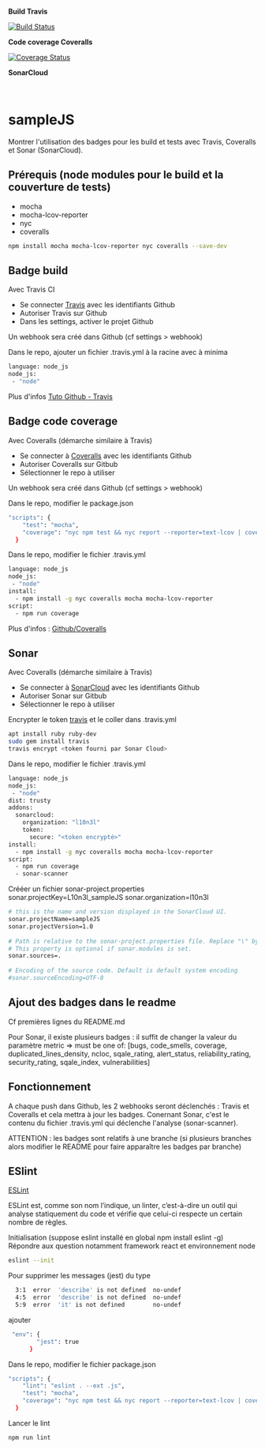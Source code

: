 **Build Travis**

[![Build Status](https://travis-ci.org/L10n3l/sampleJS.svg?branch=master)](https://travis-ci.org/L10n3l/sampleJS)

**Code coverage Coveralls**

[![Coverage Status](https://coveralls.io/repos/github/L10n3l/sampleJS/badge.svg?branch=master)](https://coveralls.io/github/L10n3l/sampleJS?branch=master)

**SonarCloud**

[![<Sonarcloud quality gate>](https://sonarcloud.io/api/project_badges/measure?project=L10n3l_sampleJS&metric=alert_status)](https://sonarcloud.io/dashboard?id=L10n3l_sampleJS)
[![<Sonarcloud quality gate>](https://sonarcloud.io/api/project_badges/measure?project=L10n3l_sampleJS&metric=bugs)](https://sonarcloud.io/dashboard?id=L10n3l_sampleJS)
[![<Sonarcloud quality gate>](https://sonarcloud.io/api/project_badges/measure?project=L10n3l_sampleJS&metric=code_smells)](https://sonarcloud.io/dashboard?id=L10n3l_sampleJS)
[![<Sonarcloud quality gate>](https://sonarcloud.io/api/project_badges/measure?project=L10n3l_sampleJS&metric=coverage)](https://sonarcloud.io/dashboard?id=L10n3l_sampleJS)
[![<Sonarcloud quality gate>](https://sonarcloud.io/api/project_badges/measure?project=L10n3l_sampleJS&metric=duplicated_lines_density)](https://sonarcloud.io/dashboard?id=L10n3l_sampleJS)
[![<Sonarcloud quality gate>](https://sonarcloud.io/api/project_badges/measure?project=L10n3l_sampleJS&metric=ncloc)](https://sonarcloud.io/dashboard?id=L10n3l_sampleJS)
[![<Sonarcloud quality gate>](https://sonarcloud.io/api/project_badges/measure?project=L10n3l_sampleJS&metric=reliability_rating)](https://sonarcloud.io/dashboard?id=L10n3l_sampleJS)
[![<Sonarcloud quality gate>](https://sonarcloud.io/api/project_badges/measure?project=L10n3l_sampleJS&metric=security_rating)](https://sonarcloud.io/dashboard?id=L10n3l_sampleJS)
[![<Sonarcloud quality gate>](https://sonarcloud.io/api/project_badges/measure?project=L10n3l_sampleJS&metric=sqale_index)](https://sonarcloud.io/dashboard?id=L10n3l_sampleJS)
[![<Sonarcloud quality gate>](https://sonarcloud.io/api/project_badges/measure?project=L10n3l_sampleJS&metric=vulnerabilities)](https://sonarcloud.io/dashboard?id=L10n3l_sampleJS)


# sampleJS

Montrer l'utilisation des badges pour les build et tests avec Travis, Coveralls et Sonar (SonarCloud).

## Prérequis (node modules pour le build et la couverture de tests)
* mocha
* mocha-lcov-reporter
* nyc
* coveralls

```sh
npm install mocha mocha-lcov-reporter nyc coveralls --save-dev
```


## Badge build

Avec Travis CI
* Se connecter [Travis](https://travis-ci.org/) avec les identifiants Github
* Autoriser Travis sur Github
* Dans les settings, activer le projet Github

Un webhook sera créé dans Github (cf settings > webhook) 

Dans le repo, ajouter un fichier .travis.yml à la racine avec à minima

```sh
language: node_js
node_js:
 - "node"
```

Plus d'infos [Tuto Github - Travis](https://www.vogella.com/tutorials/TravisCi/article.html)


## Badge code coverage

Avec Coveralls (démarche similaire à Travis)
* Se connecter à [Coveralls](https://coveralls.io/)  avec les identifiants Github
* Autoriser Coveralls sur Gitbub
* Sélectionner le repo à utiliser

Un webhook sera créé dans Github (cf settings > webhook) 

Dans le repo, modifier le package.json

```sh
"scripts": {
    "test": "mocha",
    "coverage": "nyc npm test && nyc report --reporter=text-lcov | coveralls"
  }
```

Dans le repo, modifier le fichier .travis.yml

```sh
language: node_js
node_js:
 - "node"
install:
  - npm install -g nyc coveralls mocha mocha-lcov-reporter 
script:
  - npm run coverage
```

Plus d'infos : [Github/Coveralls](https://github.com/nickmerwin/node-coveralls)

## Sonar

Avec Coveralls (démarche similaire à Travis)
* Se connecter à [SonarCloud](https://sonarcloud.io/)  avec les identifiants Github
* Autoriser Sonar sur Gitbub
* Sélectionner le repo à utiliser

Encrypter le token [travis](https://docs.travis-ci.com/user/encryption-keys/#usage) et le coller dans .travis.yml

```sh
apt install ruby ruby-dev
sudo gem install travis
travis encrypt <token fourni par Sonar Cloud>
```

Dans le repo, modifier le fichier .travis.yml

```sh
language: node_js
node_js:
 - "node"
dist: trusty
addons:
  sonarcloud:
    organization: "l10n3l"
    token:
      secure: "<token encrypté>"
install:
  - npm install -g nyc coveralls mocha mocha-lcov-reporter 
script:
  - npm run coverage
  - sonar-scanner
```

Crééer un fichier sonar-project.properties
sonar.projectKey=L10n3l_sampleJS
sonar.organization=l10n3l

```sh
# this is the name and version displayed in the SonarCloud UI.
sonar.projectName=sampleJS
sonar.projectVersion=1.0
 
# Path is relative to the sonar-project.properties file. Replace "\" by "/" on Windows.
# This property is optional if sonar.modules is set. 
sonar.sources=.
 
# Encoding of the source code. Default is default system encoding
#sonar.sourceEncoding=UTF-8
```

## Ajout des badges dans le readme

Cf premières lignes du README.md

Pour Sonar, il existe plusieurs badges : il suffit de changer la valeur du paramètre metric => must be one of: [bugs, code_smells, coverage, duplicated_lines_density, ncloc, sqale_rating, alert_status, reliability_rating, security_rating, sqale_index, vulnerabilities]

## Fonctionnement

A chaque push dans Github, les 2 webhooks seront déclenchés : Travis et Coveralls et cela mettra à jour les badges.
Conernant Sonar, c'est le contenu du fichier .travis.yml qui déclenche l'analyse (sonar-scanner).

ATTENTION : les badges sont relatifs à une branche (si plusieurs branches alors modifier le README pour faire apparaître les badges par branche)


## ESlint

[ESLint](https://github.com/eslint/eslint)

ESLint est, comme son nom l’indique, un linter, c’est-à-dire un outil qui analyse statiquement du code et vérifie que celui-ci respecte un certain nombre de règles.

Initialisation (suppose eslint installé en global npm install eslint -g)
Répondre aux question notamment framework react et environnement node 

```sh
eslint --init
```

Pour supprimer les messages (jest) du type
 
```sh
  3:1  error  'describe' is not defined  no-undef
  4:5  error  'describe' is not defined  no-undef
  5:9  error  'it' is not defined        no-undef
```

ajouter

```sh
 "env": {
        "jest": true
      }
```

Dans le repo, modifier le fichier package.json

```sh
"scripts": {
    "lint": "eslint . --ext .js",
    "test": "mocha",
    "coverage": "nyc npm test && nyc report --reporter=text-lcov | coveralls"
  }
```

Lancer le lint

```sh
npm run lint
``` 

